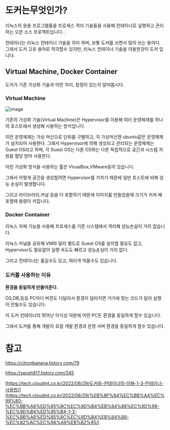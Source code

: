 # 도커는무엇인가?

리눅스의 응용 프로그램들을 프로세스 격리 기술들을 사용해 컨테이너로 실행하고 관리하는 오픈 소스 프로젝트입니다..

컨테이너는 리눅스 컨테이너 기술을 의미 하며, 보통 도커를 쓰면서 많이 쓰는 용어다. 그래서 도커 고유 용어로 착각할수 있지만, 리눅스 컨테이너 기술을 이용한것이 도커 입니다.

## Virtual Machine, Docker Container

도커가 기존 가상화 기술과 어떤 차이, 잠정이 있는지 알아봅시다.

### Virtual Machine

![image](https://github.com/DongYeopMe/development_note/assets/70151275/35db6eb6-caa2-44fa-8aeb-229513f51029)

기존의 가상화 기술(Virtual Machine)은 Hypervisor를 이용해 여러 운영체재를 하나의 호스트에서 생성해 사용하는 방식입니다.

이런 운영체재는 가상 머신으로 단위를 구별하고, 각 가상머신엔 ubuntu같은 운영체제가 설치되어 사용한다. 그래서 Hypervisor에 의해 생성되고 관리되는 운영체제는 Guest OS라고 하며, 각 Guest OS는 다른 OS와는 다른 독립적으로 공간과 시스템 자원을 할당 받아 사용한다.

이런 가상화 방식을 사용하는 툴은 VirualBox,VMware등이 있습니다.

그래서 이렇게 공간을 생성할려면 Hypervisor를 거치기 때문에 일반 호스트에 비해 성능 손실이 발생합니다.

그리고 라이브러리,커널 등을 다 포함하기 때문에 이미지를 만들었을때 크기가 커져 배포할때 용량이 커집니다.

### Docker Container

리눅스 자체 기능을 사용해 프로세스를 기존 시스템에서 격리해 성능손실이 거의 없습니다.

리눅스 커널을 공유해 VM와 달리 별도로 Guest OS를 설치할 필요도 없고, Hypervisor도 필요없어 실행 속도도 빠르고 성능손실이 거의 없다.

그리고 컨테이너는 옮길수도 있고, 여러개 띄울수도 있습니다.

### 도커를 사용하는 이유

**환경을 동일하게 만들어준다.**

OS,DB,등등 PC마다 버젼도 다달라서 환경이 달라지면 거기에 맞는 코드가 달라 실행이 안될수도 있습니다.

이 도커 컨테이너의 뛰어난 이식성 덕분에 어떤 PC든 환경을 동일하게 할수 있습니다.

그래서 도커를 통해 개발자 로컬 개발 환경과 운영 서버 환경을 동일하게 할수 있습니다.

# 참고

https://citronbanana.tistory.com/79

https://seosh817.tistory.com/345

[https://tech.cloudmt.co.kr/2022/06/29/도커와-컨테이너의-이해-1-3-컨테이너-사용법/](https://tech.cloudmt.co.kr/2022/06/29/%EB%8F%84%EC%BB%A4%EC%99%80-%EC%BB%A8%ED%85%8C%EC%9D%B4%EB%84%88%EC%9D%98-%EC%9D%B4%ED%95%B4-1-3-%EC%BB%A8%ED%85%8C%EC%9D%B4%EB%84%88-%EC%82%AC%EC%9A%A9%EB%B2%95/)
